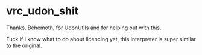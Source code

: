 # vrc_udon_shit

Thanks, Behemoth, for UdonUtils and for helping out with this.

Fuck if I know what to do about licencing yet, this interpreter is super similar to the original.
